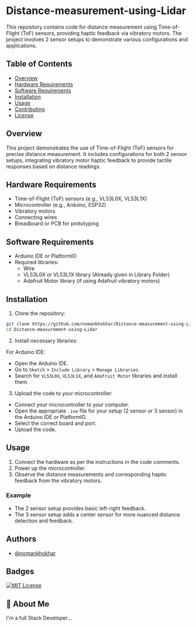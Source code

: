 # Distance-measurement-using-Lidar

This repository contains code for distance measurement using Time-of-Flight (ToF) sensors, providing haptic feedback via vibratory motors. The project involves 2 sensor setups to demonstrate various configurations and applications.

## Table of Contents

- [Overview](#overview)
- [Hardware Requirements](#hardware-requirements)
- [Software Requirements](#software-requirements)
- [Installation](#installation)
- [Usage](#usage)
- [Contributing](#contributing)
- [License](#license)

## Overview

This project demonstrates the use of Time-of-Flight (ToF) sensors for precise distance measurement. It includes configurations for both 2 sensor setups, integrating vibratory motor haptic feedback to provide tactile responses based on distance readings.

## Hardware Requirements

- Time-of-Flight (ToF) sensors (e.g., VL53L0X, VL53L1X)
- Microcontroller (e.g., Arduino, ESP32)
- Vibratory motors
- Connecting wires
- Breadboard or PCB for prototyping

## Software Requirements

- Arduino IDE or PlatformIO
- Required libraries:
  - Wire
  - VL53L0X or VL53L1X library (Already given in Library Folder)
  - Adafruit Motor library (if using Adafruit vibratory motors)

## Installation

1. Clone the repository:

```sh
git clone https://github.com/nomankhokhar/Distance-measurement-using-Lidar.git
cd Distance-measurement-using-Lidar
```

2. Install necessary libraries:

For Arduino IDE:
- Open the Arduino IDE.
- Go to `Sketch` > `Include Library` > `Manage Libraries`.
- Search for `VL53L0X`, `VL53L1X`, and `Adafruit Motor` libraries and install them.

3. Upload the code to your microcontroller:

- Connect your microcontroller to your computer.
- Open the appropriate `.ino` file for your setup (2 sensor or 3 sensor) in the Arduino IDE or PlatformIO.
- Select the correct board and port.
- Upload the code.

## Usage

1. Connect the hardware as per the instructions in the code comments.
2. Power up the microcontroller.
3. Observe the distance measurements and corresponding haptic feedback from the vibratory motors.

### Example

- The 2 sensor setup provides basic left-right feedback.
- The 3 sensor setup adds a center sensor for more nuanced distance detection and feedback.


## Authors

- [@nomankhokhar](https://www.github.com/nomankhokhar)

## Badges

[![MIT License](https://img.shields.io/badge/License-MIT-green.svg)](https://choosealicense.com/licenses/mit/)

## 🚀 About Me

I'm a full Stack Developer...
